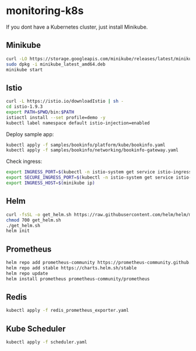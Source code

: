 # monitoring-k8s

If you dont have a Kubernetes cluster, just install Minikube.

## Minikube

```bash
curl -LO https://storage.googleapis.com/minikube/releases/latest/minikube_latest_amd64.deb
sudo dpkg -i minikube_latest_amd64.deb
minikube start
```

## Istio

```bash
curl -L https://istio.io/downloadIstio | sh -
cd istio-1.9.3
export PATH=$PWD/bin:$PATH
istioctl install --set profile=demo -y
kubectl label namespace default istio-injection=enabled
```

Deploy sample app:

```bash
kubectl apply -f samples/bookinfo/platform/kube/bookinfo.yaml
kubectl apply -f samples/bookinfo/networking/bookinfo-gateway.yaml
```

Check ingress:

```bash
export INGRESS_PORT=$(kubectl -n istio-system get service istio-ingressgateway -o jsonpath='{.spec.ports[?(@.name=="http2")].nodePort}')
export SECURE_INGRESS_PORT=$(kubectl -n istio-system get service istio-ingressgateway -o jsonpath='{.spec.ports[?(@.name=="https")].nodePort}')
export INGRESS_HOST=$(minikube ip)
```

## Helm

```bash
curl -fsSL -o get_helm.sh https://raw.githubusercontent.com/helm/helm/master/scripts/get-helm-3
chmod 700 get_helm.sh
./get_helm.sh
helm init
```

## Prometheus

```bash
helm repo add prometheus-community https://prometheus-community.github.io/helm-charts
helm repo add stable https://charts.helm.sh/stable
helm repo update
helm install prometheus prometheus-community/prometheus
```
## Redis

```bash
kubectl apply -f redis_prometheus_exporter.yaml
```
## Kube Scheduler

```bash
kubectl apply -f scheduler.yaml
```